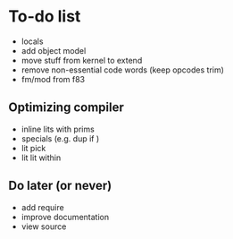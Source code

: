 # To-do list

* locals
* add object model
* move stuff from kernel to extend
* remove non-essential code words (keep opcodes trim)
* fm/mod from f83

## Optimizing compiler

* inline lits with prims
* specials (e.g. dup if )
* lit pick
* lit lit within

## Do later (or never)

* add require
* improve documentation
* view source
